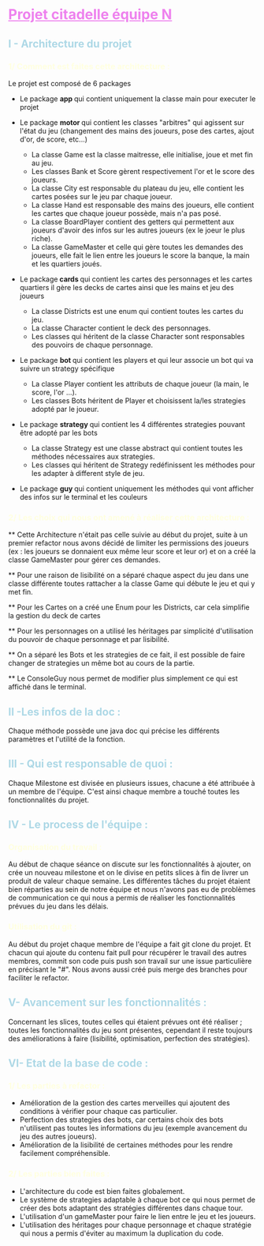 # <font color = "violet"> <u> Projet citadelle équipe N </font> </u>

## <font color = "#ADD8E6"> I - Architecture du projet </font>

### <font color = "#FFFFE0"> 1/ Comment est faites cette architecture : </font>

Le projet est composé de 6 packages

- Le package <b> app </b> qui contient uniquement la classe main pour executer le projet

- Le package <b> motor </b> qui contient les classes "arbitres" qui agissent sur l'état du jeu (changement des mains des joueurs, pose des cartes, ajout d'or, de score, etc...)
  - La classe Game est la classe maitresse, elle initialise, joue et met fin au jeu.
  - Les classes Bank et Score gèrent respectivement l'or et le score des joueurs.
  - La classe City est responsable du plateau du jeu, elle contient les cartes posées sur le jeu par chaque joueur.
  - La classe Hand est responsable des mains des joueurs, elle contient les cartes que chaque joueur possède, mais n'a pas posé.
  - La classe BoardPlayer contient des getters qui permettent aux joueurs d'avoir des infos sur les autres joueurs (ex le joeur le plus riche).
  - La classe GameMaster et celle qui gère toutes les demandes des joueurs, elle fait le lien entre les joueurs le score la banque, la main et les quartiers joués.

- Le package<b> cards </b> qui contient les cartes des personnages et les cartes quartiers il gère les decks de cartes ainsi que les mains et jeu des joueurs
  - La classe Districts est une enum qui contient toutes les cartes du jeu.
  - La classe Character contient le deck des personnages.
  - Les classes qui héritent de la classe Character sont responsables des pouvoirs de chaque personnage.
  
- Le package <b> bot </b> qui contient les players et qui leur associe un bot qui va suivre un strategy spécifique
  - La classe Player contient les attributs de chaque joueur (la main, le score, l'or ...).
  - Les classes Bots héritent de Player et choisissent la/les strategies adopté par le joueur.

- Le package <b> strategy </b> qui contient les 4 différentes strategies pouvant être adopté par les bots
  - La classe Strategy est une classe abstract qui contient toutes les méthodes nécessaires aux strategies.
  - Les classes qui héritent de Strategy redéfinissent les méthodes pour les adapter à different style de jeu.

- Le package <b> guy </b> qui contient uniquement les méthodes qui vont afficher des infos sur le terminal et les couleurs


### <font color = "#FFFFE0"> 2/ Les choix qui nous ont amené à réaliser cette architecture : </font>

** Cette Architecture n'était pas celle suivie au début du projet, suite à un premier refactor nous avons décidé de limiter les permissions des joueurs (ex : les joueurs se donnaient eux même leur score et leur or) 
et on a créé la classe GameMaster pour gérer ces demandes.

** Pour une raison de lisibilité on a séparé chaque aspect du jeu dans une classe différente toutes rattacher a la classe Game qui débute le jeu et qui y met fin.

** Pour les Cartes on a créé une Enum pour les Districts, car cela simplifie la gestion du deck de cartes

** Pour les personnages on a utilisé les héritages par simplicité d'utilisation du pouvoir de chaque personnage et par lisibilité.

** On a séparé les Bots et les strategies de ce fait, il est possible de faire changer de strategies un même bot au cours de la partie.

** Le ConsoleGuy nous permet de modifier plus simplement ce qui est affiché dans le terminal.

## <font color = "#ADD8E6"> II -Les infos de la doc : </font>

Chaque méthode possède une java doc qui précise les différents paramètres et l'utilité de la fonction.

## <font color = "#ADD8E6"> III - Qui est responsable de quoi : </font>
Chaque Milestone est divisée en plusieurs issues, chacune a été attribuée à un membre de l'équipe.
C'est ainsi chaque membre a touché toutes les fonctionnalités du projet.

## <font color = "#ADD8E6"> IV - Le process de l'équipe : </font>

### <font color = "#FFFFE0"> Organisation du travail : </font>

Au début de chaque séance on discute sur les fonctionnalités à ajouter, on crée un nouveau milestone et on le divise en petits slices à fin de livrer
un produit de valeur chaque semaine. Les différentes tâches du projet étaient bien réparties au sein de notre équipe et nous n'avons pas eu de problèmes de communication 
ce qui nous a permis de réaliser les fonctionnalités prévues du jeu dans les délais.


### <font color = "#FFFFE0"> Utilisation du git : </font>

Au début du projet chaque membre de l'équipe a fait git clone du projet.
Et chacun qui ajoute du contenu fait pull pour récupérer le travail des autres membres, commit son code puis push
son travail sur une issue particulière en précisant le "#".
Nous avons aussi créé puis merge des branches pour faciliter le refactor.

## <font color = "#ADD8E6"> V- Avancement sur les fonctionnalités : </font>

Concernant les slices, toutes celles qui étaient prévues ont été réaliser ; toutes les fonctionnalités du jeu sont présentes,
cependant il reste toujours des améliorations à faire (lisibilité, optimisation, perfection des stratégies).

## <font color = "#ADD8E6"> VI- Etat de la base de code : </font>

### <font color = "#FFFFE0"> 1/ Les parties à refactor : </font>
- Amélioration de la gestion des cartes merveilles qui ajoutent des conditions à vérifier pour chaque cas particulier.
- Perfection des strategies des bots, car certains choix des bots n'utilisent pas toutes les informations du jeu (exemple avancement du jeu des autres joueurs).
- Amélioration de la lisibilité de certaines méthodes pour les rendre facilement compréhensible.

### <font color = "#FFFFE0"> 2/ Les parties bien faites : </font>
- L'architecture du code est bien faites globalement.
- Le système de strategies adaptable à chaque bot ce qui nous permet de créer des bots
adaptant des stratégies différentes dans chaque tour.
- L'utilisation d'un gameMaster pour faire le lien entre le jeu et les joueurs.
- L'utilisation des héritages pour chaque personnage et chaque stratégie qui
nous a permis d'éviter au maximum la duplication du code.

